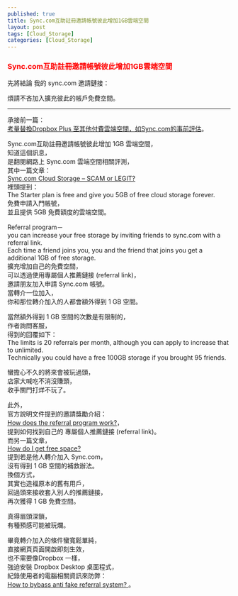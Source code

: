 ```yaml
---
published: true
title: Sync.com互助註冊邀請帳號彼此增加1GB雲端空間
layout: post
tags: [Cloud_Storage]
categories: [Cloud_Storage]
---
```


### <font color="red">Sync.com互助註冊邀請帳號彼此增加1GB雲端空間</font>    
    
先將結論
我的 sync.com 邀請鏈接：


煩請不吝加入擴充彼此的帳戶免費空間。

----

承接前一篇：    
[考量替換Dropbox Plus 至其他付費雲端空間，如Sync.com的事前評估][1]。   
    
Sync.com互助註冊邀請帳號彼此增加 1GB 雲端空間，    
知道這個訊息，   
是翻閱網路上 Sync.com 雲端空間相關評測，   
其中一篇文章：   
[Sync.com Cloud Storage – SCAM or LEGIT? ][2]   
裡頭提到：       
The Starter plan is free and give you 5GB of free cloud storage forever.    
免費申請入門帳號，   
並且提供 5GB 免費額度的雲端空間。   
    
Referral program－   
you can increase your free storage by inviting friends to sync.com with a referral link.    
Each time a friend joins you, you and the friend that joins you get a additional 1GB of free storage.   
擴充增加自己的免費空間，    
可以透過使用專屬個人推薦鏈接 (referral link)，       
邀請朋友加入申請 Sync.com 帳號。       
當轉介一位加入，      
你和那位轉介加入的人都會額外得到 1 GB 空間。     
    
當然額外得到 1 GB 空間的次數是有限制的，       
作者詢問客服，       
得到的回覆如下：    
The limits is 20 referrals per month, although you can apply to increase that to unlimited.   
Technically you could have a free 100GB storage if you brought 95 friends.    
    
蠻擔心不久的將來會被玩過頭，    
店家大喊吃不消沒賺頭，    
收手關門打烊不玩了。    
    
此外，   
官方說明文件提到的邀請獎勵介紹：    
[How does the referral program work?][3]，   
提到如何找到自己的 專屬個人推薦鏈接 (referral link)。   
而另一篇文章，   
[How do I get free space?][4]   
提到若是他人轉介加入 Sync.com，    
沒有得到 1 GB 空間的補救辦法。    
換個方式，   
其實也造福原本的舊有用戶，   
回過頭來接收套入別人的推薦鏈接，    
再次獲得  1 GB 免費空間。    
    
真得眉頭深鎖，       
有種預感可能被玩爛。        
    
畢竟轉介加入的條件蠻寬鬆單純，   
直接網頁頁面開啟即刻生效，   
也不需要像Dropbox 一樣，    
強迫安裝 Dropbox Desktop  桌面程式，   
紀錄使用者的電腦相關資訊來防弊：            
[How to bybass anti fake referral system? ][5]。      

[1]:  https://shengshampoo.github.io/cloud_storage/2017/11/01/perhaps-byebye-dropboxplus-replace-synccom-pro.html
[2]:  https://cloudstorageinfo.org/sync-com-scam-or-legit-review
[3]:  https://www.sync.com/help/how-does-the-referral-program-work/
[4]:  https://www.sync.com/help/how-do-i-get-free-space/
[5]:  https://www.reddit.com/r/dropbox/comments/59k2fw/how_to_bybass_anti_fake_referral_system/
